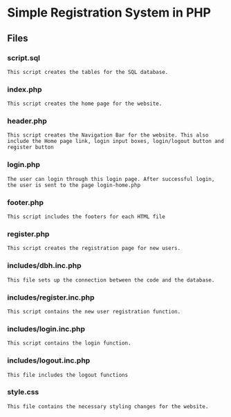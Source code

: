 # Simple Registration System in PHP

## Files

### script.sql

    This script creates the tables for the SQL database.

### index.php 

    This script creates the home page for the website.

### header.php

    This script creates the Navigation Bar for the website. This also include the Home page link, login input boxes, login/logout button and register button

### login.php

    The user can login through this login page. After successful login, the user is sent to the page login-home.php
    
### footer.php

    This script includes the footers for each HTML file
    
### register.php
    This script creates the registration page for new users.
    
### includes/dbh.inc.php

    This file sets up the connection between the code and the database.
    
### includes/register.inc.php

    This script contains the new user registration function.
    
### includes/login.inc.php    

    This script contains the login function.

### includes/logout.inc.php
    
    This file includes the logout functions

### style.css

    This file contains the necessary styling changes for the website.
    
